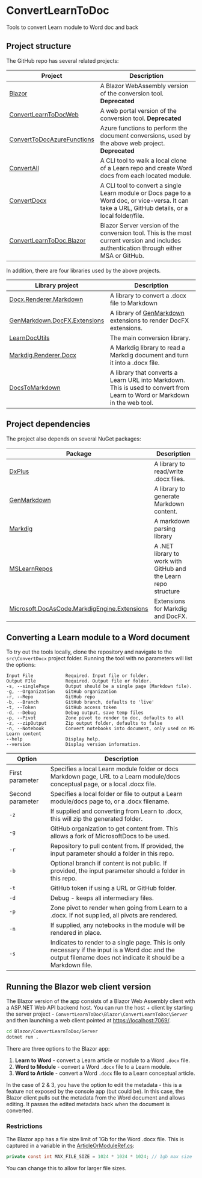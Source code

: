 # ConvertLearnToDoc

Tools to convert Learn module to Word doc and back

## Project structure

The GitHub repo has several related projects:

| Project | Description |
|---------|-------------|
| [Blazor](https://github.com/markjulmar/ConvertLearnToDoc/tree/main/Blazor/ConvertLearnToDoc) | A Blazor WebAssembly version of the conversion tool. **Deprecated**
| [ConvertLearnToDocWeb](https://github.com/markjulmar/ConvertLearnToDoc/tree/main/src/ConvertLearnToDocWeb) | A web portal version of the conversion tool. **Deprecated** |
| [ConvertToDocAzureFunctions](https://github.com/markjulmar/ConvertLearnToDoc/tree/main/src/ConvertLearnToDoc.AzureFunctions) | Azure functions to perform the document conversions, used by the above web project. **Deprecated** |
| [ConvertAll](https://github.com/markjulmar/ConvertLearnToDoc/tree/main/src/ConvertAll) | A CLI tool to walk a local clone of a Learn repo and create Word docs from each located module. |
| [ConvertDocx](https://github.com/markjulmar/ConvertLearnToDoc/tree/main/src/ConvertDocx) | A CLI tool to convert a single Learn module or Docs page to a Word doc, or vice-versa. It can take a URL, GitHub details, or a local folder/file. |
| [ConvertLearnToDoc.Blazor](https://github.com/markjulmar/ConvertLearnToDoc/tree/main/src/ConvertLearnToDoc.Blazor) | Blazor Server version of the conversion tool. This is the most current version and includes authentication through either MSA or GitHub. |

In addition, there are four libraries used by the above projects.

| Library project | Description |
|-----------------|-------------|
| [Docx.Renderer.Markdown](https://github.com/markjulmar/ConvertLearnToDoc/tree/main/lib/Docx.Renderer.Markdown) | A library to convert a .docx file to Markdown |
| [GenMarkdown.DocFX.Extensions](https://github.com/markjulmar/ConvertLearnToDoc/tree/main/lib/GenMarkdown.DocFx.Extensions) | A library of [GenMarkdown](https://github.com/markjulmar/GenMarkdown) extensions to render DocFX extensions. |
| [LearnDocUtils](https://github.com/markjulmar/ConvertLearnToDoc/tree/main/lib/LearnDocUtils) | The main conversion library. |
| [Markdig.Renderer.Docx](https://github.com/markjulmar/ConvertLearnToDoc/tree/main/lib/Markdig.Renderer.Docx) | A Markdig library to read a Markdig document and turn it into a .docx file. |
| [DocsToMarkdown](https://github.com/markjulmar/ConvertLearnToDoc/tree/main/lib/DocsToMarkdown) | A library that converts a Learn URL into Markdown. This is used to convert from Learn to Word or Markdown in the web tool. |

## Project dependencies

The project also depends on several NuGet packages:

| Package | Description |
|---------|-------------|
| [DxPlus](https://github.com/markjulmar/dxplus) | A library to read/write .docx files. |
| [GenMarkdown](https://github.com/markjulmar/genmarkdown) | A library to generate Markdown content. |
| [Markdig](https://github.com/xoofx/markdig) | A markdown parsing library |
| [MSLearnRepos](https://www.nuget.org/packages/julmar.mslearnrepos) | A .NET library to work with GitHub and the Learn repo structure |
| [Microsoft.DocAsCode.MarkdigEngine.Extensions](https://www.nuget.org/packages/Microsoft.DocAsCode.MarkdigEngine.Extensions) | Extensions for Markdig and DocFX. |

## Converting a Learn module to a Word document

To try out the tools locally, clone the repository and navigate to the `src\ConvertDocx` project folder. Running the tool with no parameters will list the options:

```output
Input File            Required. Input file or folder.
Output FIle           Required. Output file or folder.
-s, --singlePage      Output should be a single page (Markdown file).
-g, --Organization    GitHub organization
-r, --Repo            GitHub repo
-b, --Branch          GitHub branch, defaults to 'live'
-t, --Token           GitHub access token
-d, --Debug           Debug output, save temp files
-p, --Pivot           Zone pivot to render to doc, defaults to all
-z, --zipOutput       Zip output folder, defaults to false
-n, --Notebook        Convert notebooks into document, only used on MS Learn content
--help                Display help.
--version             Display version information.
```

| Option | Description |
|--------|-------------|
| First parameter | Specifies a local Learn module folder or docs Markdown page, URL to a Learn module/docs conceptual page, or a local .docx file. |
| Second parameter | Specifies a local folder or file to output a Learn module/docs page to, or a .docx filename. |
| `-z` | If supplied and converting from Learn to .docx, this will zip the generated folder. |
| `-g` | GitHub organization to get content from. This allows a fork of MicrosoftDocs to be used. |
| `-r` | Repository to pull content from. If provided, the input parameter should a folder in this repo. |
| `-b` | Optional branch if content is not public. If provided, the input parameter should a folder in this repo. |
| `-t` | GitHub token if using a URL or GitHub folder. |
| `-d` | Debug - keeps all intermediary files. |
| `-p` | Zone pivot to render when going from Learn to a .docx. If not supplied, all pivots are rendered. |
| `-n` | If supplied, any notebooks in the module will be rendered in place. |
| `-s` | Indicates to render to a single page. This is only necessary if the input is a Word doc and the output filename does not indicate it should be a Markdown file. |

## Running the Blazor web client version

The Blazor version of the app consists of a Blazor Web Assembly client with a ASP.NET Web API backend host. You can run the host + client by starting the server project - `ConvertLearnToDoc\Blazor\ConvertLearnToDoc\Server` and then launching a web client pointed at <https://localhost:7069/>.

```bash
cd Blazor/ConvertLearnToDoc/Server
dotnet run .
```

There are three options to the Blazor app:

1. **Learn to Word** - convert a Learn article or module to a Word `.docx` file.
1. **Word to Module** - convert a Word `.docx` file to a Learn module.
1. **Word to Article** - convert a Word `.docx` file to a Learn conceptual article.

In the case of 2 & 3, you have the option to edit the metadata - this is a feature not exposed by the console app (but could be). In this case, the Blazor client pulls out the metadata from the Word document and allows editing. It passes the edited metadata back when the document is converted.

### Restrictions

The Blazor app has a file size limit of 1Gb for the Word .docx file. This is captured in a variable in the [ArticleOrModuleRef.cs](https://github.com/markjulmar/ConvertLearnToDoc/blob/main/Blazor/ConvertLearnToDoc/Shared/ArticleOrModuleRef.cs):

```csharp
private const int MAX_FILE_SIZE = 1024 * 1024 * 1024; // 1gb max size
```

You can change this to allow for larger file sizes.
